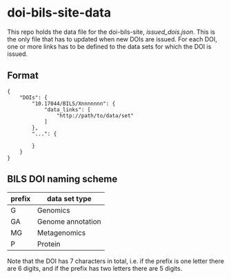 # doi-bils-site-data

This repo holds the data file for the doi-bils-site, *issued_dois.json*. This is the only file that has to updated when new DOIs are issued. For each DOI, one or more links has to be defined to the data sets for which the DOI is issued.

## Format

	{
	    "DOIs": {
	        "10.17044/BILS/Xnnnnnnn": {
	            "data_links": [
	                "http://path/to/data/set"
	            ]
	        },
	        "...": {

	        }
	    }
	}


## BILS DOI naming scheme
prefix   |   data set type
---------|----------------
G        |   Genomics
GA       |   Genome annotation
MG       |   Metagenomics
P        |   Protein

Note that the DOI has 7 characters in total, i.e. if the prefix is one letter there are 6 digits, and if the prefix has two letters there are 5 digits.
